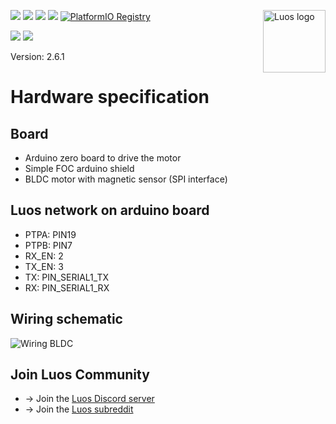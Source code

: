 <a href="https://luos.io"><img src="https://uploads-ssl.webflow.com/601a78a2b5d030260a40b7ad/603e0cc45afbb50963aa85f2_Gif%20noir%20rect.gif" alt="Luos logo" title="Luos" align="right" height="100" /></a>

![](https://github.com/Luos-io/luos_engine/actions/workflows/build.yml/badge.svg)
[![](https://img.shields.io/github/license/Luos-io/luos_engine)](https://github.com/Luos-io/luos_engine/blob/master/LICENSE)
[![](https://img.shields.io/badge/Luos-Documentation-34A3B4)](https://www.luos.io/docs)
[![](http://certified.luos.io)](https://www.luos.io)
[![PlatformIO Registry](https://badges.registry.platformio.org/packages/luos/library/luos_engine.svg)](https://registry.platformio.org/libraries/luos/luos_engine)

[![](https://img.shields.io/discord/902486791658041364?label=Discord&logo=discord&style=social)](http://bit.ly/JoinLuosDiscord)
[![](https://img.shields.io/reddit/subreddit-subscribers/Luos?style=social)](https://www.reddit.com/r/Luos)

Version: 2.6.1

# Hardware specification
## Board​
- Arduino zero board to drive the motor
- Simple FOC arduino shield
- BLDC motor with magnetic sensor (SPI interface)

## Luos network on arduino board​
- PTPA: PIN19
- PTPB: PIN7
- RX_EN: 2
- TX_EN: 3
- TX: PIN_SERIAL1_TX
- RX: PIN_SERIAL1_RX

## Wiring schematic​

![Wiring BLDC](https://raw.githubusercontent.com/Luos-io/Documentation/main/static/img/simplefoc_schematic.drawio.png)


## Join Luos Community

* → Join the [Luos Discord server](http://discord.gg/luos)
* → Join the [Luos subreddit](https://www.reddit.com/r/Luos)
